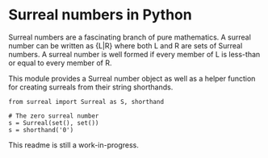# Surreal numbers in Python

Surreal numbers are a fascinating branch of pure mathematics.  A surreal number can 
be written as {L|R} where both L and R are sets of Surreal numbers.  A surreal number is
well formed if every member of L is less-than or equal to every member of R.

This module provides a Surreal number object as well as a helper function for creating
surreals from their string shorthands.

	from surreal import Surreal as S, shorthand
	
    # The zero surreal number
    s = Surreal(set(), set())
	s = shorthand('0')

This readme is still a work-in-progress.

